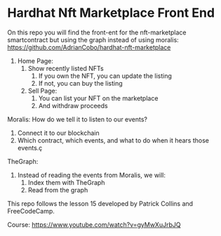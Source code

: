 # Hardhat Nft Marketplace Front End

On this repo you will find the front-ent for the nft-marketplace smartcontract but using the graph instead of using moralis: https://github.com/AdrianCobo/hardhat-nft-marketplace

1. Home Page:
    1. Show recently listed NFTs
        1. If you own the NFT, you can update the listing
        2. If not, you can buy the listing
    2. Sell Page: 
        1. You can list your NFT on the marketplace
        2. And withdraw proceeds

Moralis: How do we tell it to listen to our events?

1. Connect it to our blockchain
2. Which contract, which events, and what to do when it hears those events.ç

TheGraph:

1. Instead of reading the events from Moralis, we will:
    1. Index them with TheGraph
    2. Read from the graph

This repo follows the lesson 15 developed by Patrick Collins and FreeCodeCamp.

Course: https://www.youtube.com/watch?v=gyMwXuJrbJQ